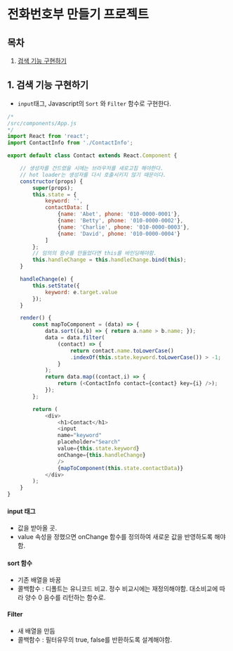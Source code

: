 # 전화번호부 만들기 프로젝트

## 목차
1. [검색 기능 구현하기](#L1)



## <a name="L1"></a> 1. 검색 기능 구현하기
- ```input```태그, Javascript의 ```Sort``` 와 ```Filter``` 함수로 구현한다.

```javascript
/*
/src/components/App.js
*/
import React from 'react';
import ContactInfo from './ContactInfo';

export default class Contact extends React.Component {

    // 생성자를 건드렸을 시에는 브라우저를 새로고침 해야한다.
    // hot loader는 생성자를 다시 호출시키지 않기 때문이다.
    constructor(props) {
        super(props);
        this.state = {
            keyword: '',
            contactData: [
                {name: 'Abet', phone: '010-0000-0001'},
                {name: 'Betty', phone: '010-0000-0002'},
                {name: 'Charlie', phone: '010-0000-0003'},
                {name: 'David', phone: '010-0000-0004'}
            ]
        };
        // 임의의 함수를 만들었다면 this를 바인딩해야함.
        this.handleChange = this.handleChange.bind(this);
    }

    handleChange(e) {
        this.setState({
            keyword: e.target.value
        });
    }

    render() {
        const mapToComponent = (data) => {
            data.sort((a,b) => { return a.name > b.name; });
            data = data.filter(
                (contact) => {
                    return contact.name.toLowerCase()
                    .indexOf(this.state.keyword.toLowerCase()) > -1;
                }
            );
            return data.map((contact,i) => {
                return (<ContactInfo contact={contact} key={i} />);
            });
        };

        return (
            <div>
                <h1>Contact</h1>
                <input
                name="keyword"
                placeholder="Search"
                value={this.state.keyword}
                onChange={this.handleChange}
                />
                {mapToComponent(this.state.contactData)}
            </div>
        );
    }
}
```
#### input 태그
- 값을 받아올 곳.
- value 속성을 정했으면 onChange 함수를 정의하여 새로운 값을 반영하도록 해야함.

#### sort 함수
- 기존 배열을 바꿈
- 콜백함수 : 디폴트는 유니코드 비교. 정수 비교시에는 재정의해야함. 대소비교에 따라 양수 0 음수를 리턴하는 함수로.

#### Filter
- 새 배열을 만듬
- 콜백함수 : 필터유무의 true, false를 반환하도록 설계해야함.
